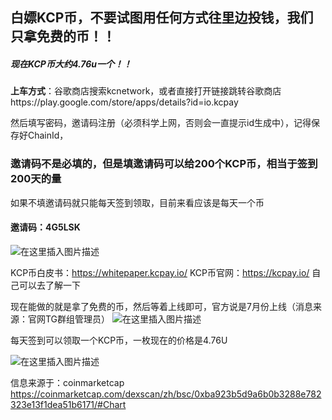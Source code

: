 ## 白嫖KCP币，不要试图用任何方式往里边投钱，我们只拿免费的币！！



##### 现在KCP币大约4.76u一个！！

**上车方式**：谷歌商店搜索kcnetwork，或者直接打开链接跳转谷歌商店https://play.google.com/store/apps/details?id=io.kcpay

然后填写密码，邀请码注册（必须科学上网，否则会一直提示id生成中），记得保存好ChainId，

### 邀请码不是必填的，但是填邀请码可以给200个KCP币，相当于签到200天的量

如果不填邀请码就只能每天签到领取，目前来看应该是每天一个币

#### 邀请码：4G5LSK

![在这里插入图片描述](https://img-blog.csdnimg.cn/direct/9bfc7b193c6642e5a18a3969d0907f5b.png)




KCP币白皮书：https://whitepaper.kcpay.io/
KCP币官网：https://kcpay.io/
自己可以去了解一下

现在能做的就是拿了免费的币，然后等着上线即可，官方说是7月份上线（消息来源：官网TG群组管理员）
![在这里插入图片描述](https://img-blog.csdnimg.cn/direct/a87d7e1f590844f08c38294a7777655f.png)




每天签到可以领取一个KCP币，一枚现在的价格是4.76U


![在这里插入图片描述](https://img-blog.csdnimg.cn/direct/af31bd205e354b7c80bc5b73aa215dc5.png)



信息来源于：coinmarketcap
https://coinmarketcap.com/dexscan/zh/bsc/0xba923b5d9a6b0b3288e782323e13f1dea51b6171/#Chart
